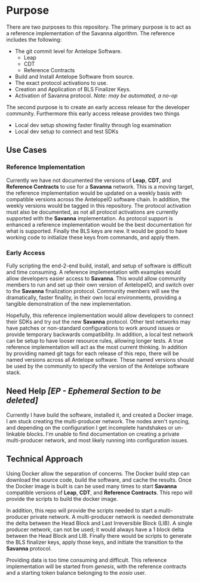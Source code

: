 # Purpose

There are two purposes to this repository. The primary purpose is to act as a reference implementation of the Savanna algorithm. The reference includes the following:
- The git commit level for Antelope Software.
   - Leap
   - CDT
   - Reference Contracts
- Build and Install Antelope Software from source.
- The exact protocol activations to use.
- Creation and Application of BLS Finalizer Keys.
- Activation of Savanna protocol. *Note: may be automated, a no-op*

The second purpose is to create an early access release for the developer community. Furthermore this early access release provides two things
- Local dev setup showing faster finality through log examination
- Local dev setup to connect and test SDKs

## Use Cases

### Reference Implementation
Currently we have not documented the versions of **Leap**, **CDT**, and **Reference Contracts** to use for a **Savanna** network. This is a moving target, the reference implementation would be updated on a weekly basis with compatible versions across the AntelopeIO software chain. In addition, the weekly versions would be tagged in this repository. The protocol activation must also be documented, as not all protocol activations are currently supported with the **Savanna** implementation. As protocol support is enhanced a reference implementation would be the best documentation for what is supported. Finally the BLS keys are new. It would be good to have working code to initialize these keys from commands, and apply them.

### Early Access
Fully scripting the end-2-end build, install, and setup of software is difficult and time consuming. A reference implementation with examples would allow developers easier access to **Savanna**. This would allow community members to run and set up their own version of AntelopeIO, and switch over to the **Savanna** finalization protocol. Community members will see the dramatically, faster finality, in their own local environments, providing a tangible demonstration of the new implementation.

Hopefully, this reference implementation would allow developers to connect their SDKs and try out the new **Savanna** protocol. Other test networks may have patches or non-standard configurations to work around issues or provide temporary backwards compatibility. In addition, a local test network can be setup to have looser resource rules, allowing longer tests. A true reference implementation will act as the most current thinking. In addition by providing named git tags for each release of this repo, there will be named versions across all Antelope software. These named versions should be used by the community to specify the version of the Antelope software stack.

## Need Help *[EP - Ephemeral Section to be deleted]*
Currently I have build the software, installed it, and created a Docker image. I am stuck creating the multi-producer network. The nodes aren't syncing, and depending on the configuration I get incomplete handshakes or un-linkable blocks. I'm unable to find documentation on creating a private multi-producer network, and most likely running into configuration issues.  

## Technical Approach
Using Docker allow the separation of concerns. The Docker build step can download the source code, build the software, and cache the results. Once the Docker image is built is can be used many times to start **Savanna** compatible versions of **Leap**, **CDT**, and **Reference Contracts**. This repo will provide the scripts to build the docker image.

In addition, this repo will provide the scripts needed to start a multi-producer private network. A multi-producer network is needed demonstrate the delta between the Head Block and Last Irreversible Block (LIB). A single producer network, can not be used; it would always have a 1 block delta between the Head Block and LIB. Finally there would be scripts to generate the BLS finalizer keys, apply those keys, and initiate the transition to the **Savanna** protocol.

Providing data is too time consuming and difficult. This reference implementation will be started from *genesis*, with the reference contracts and a starting token balance belonging to the *eosio* user.
